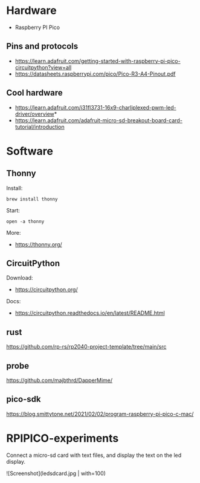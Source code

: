 # Hardware

* Raspberry PI Pico

## Pins and protocols
* https://learn.adafruit.com/getting-started-with-raspberry-pi-pico-circuitpython?view=all
* https://datasheets.raspberrypi.com/pico/Pico-R3-A4-Pinout.pdf

## Cool hardware
* https://learn.adafruit.com/i31fl3731-16x9-charliplexed-pwm-led-driver/overview* 
* https://learn.adafruit.com/adafruit-micro-sd-breakout-board-card-tutorial/introduction


# Software

## Thonny

Install:
```
brew install thonny
```

Start:
```
open -a thonny
```

More:
* https://thonny.org/


## CircuitPython

Download:
* https://circuitpython.org/

Docs:
* https://circuitpython.readthedocs.io/en/latest/README.html

## rust
https://github.com/rp-rs/rp2040-project-template/tree/main/src


## probe
https://github.com/majbthrd/DapperMime/


## pico-sdk
https://blog.smittytone.net/2021/02/02/program-raspberry-pi-pico-c-mac/

# RPIPICO-experiments

Connect a micro-sd card with text files, and display the text on the led display.

![Screenshot](ledsdcard.jpg | with=100)

